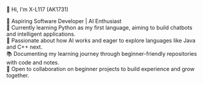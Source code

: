 👋 Hi, I'm X-L117 (AK1731)

🔧 Aspiring Software Developer | AI Enthusiast  
🚀 Currently learning Python as my first language, aiming to build chatbots and intelligent applications.  
🧠 Passionate about how AI works and eager to explore languages like Java and C++ next.  
📚 Documenting my learning journey through beginner-friendly repositories with code and notes.  
🤝 Open to collaboration on beginner projects to build experience and grow together.  
